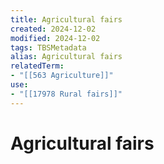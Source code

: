 ```yaml
---
title: Agricultural fairs
created: 2024-12-02
modified: 2024-12-02
tags: TBSMetadata
alias: Agricultural fairs
relatedTerm:
- "[[563 Agriculture]]"
use:
- "[[17978 Rural fairs]]"
---
```

# Agricultural fairs
